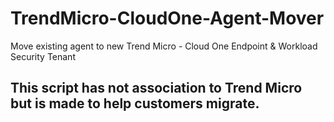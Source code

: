 # TrendMicro-CloudOne-Agent-Mover
Move existing agent to new Trend Micro - Cloud One Endpoint &amp; Workload Security Tenant


## This script has not association to Trend Micro but is made to help customers migrate.
